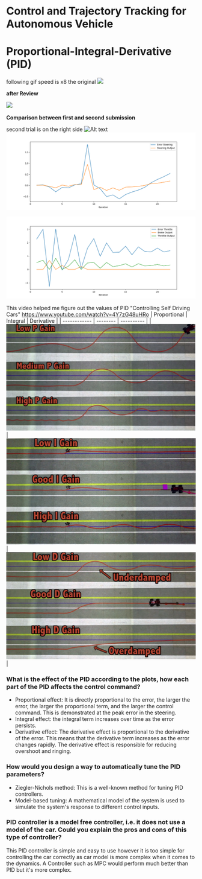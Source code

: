 # Control and Trajectory Tracking for Autonomous Vehicle

# Proportional-Integral-Derivative (PID)
following gif speed is x8 the original
 ![](control.gif)

 **after Review**

![](Control-after-review.gif)

 **Comparison between first and second submission**

second trial is on the right side
![Alt text](compare.gif)
![](Steering.png)



![](Throttle.png)

This video helped me figure out the values of PID
"Controlling Self Driving Cars" 
https://www.youtube.com/watch?v=4Y7zG48uHRo
| Proportional | Integral | Derivative |
| ------------ | -------- | ---------- |
| ![](p.png) | ![](i.png) | ![](d.png) |


### What is the effect of the PID according to the plots, how each part of the PID affects the control command?
- Proportional effect: It is directly proportional to the error, the larger the error, the larger the proportional term, and the larger the control command. This is demonstrated at the peak error in the steering.
- Integral effect: the integral term increases over time as the error persists. 
- Derivative effect: The derivative effect is proportional to the derivative of the error. This means that the derivative term increases as the error changes rapidly. The derivative effect is responsible for reducing overshoot and ringing.
### How would you design a way to automatically tune the PID parameters?
- Ziegler-Nichols method: This is a well-known method for tuning PID controllers.
- Model-based tuning: A mathematical model of the system is used to simulate the system's response to different control inputs.

### PID controller is a model free controller, i.e. it does not use a model of the car. Could you explain the pros and cons of this type of controller?
This PID controller is simple and easy to use however it is too simple for controlling the car correctly as car model is more complex when it comes to the dynamics. A Controller such as MPC would perform much better than PID but it's more complex.
